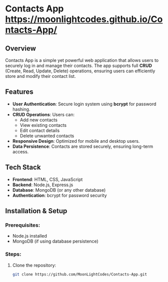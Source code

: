 # Contacts App https://moonlightcodes.github.io/Contacts-App/

## Overview
Contacts App is a simple yet powerful web application that allows users to securely log in and manage their contacts. The app supports full **CRUD** (Create, Read, Update, Delete) operations, ensuring users can efficiently store and modify their contact list.

## Features
- **User Authentication**: Secure login system using **bcrypt** for password hashing.
- **CRUD Operations**: Users can:
  - Add new contacts
  - View existing contacts
  - Edit contact details
  - Delete unwanted contacts
- **Responsive Design**: Optimized for mobile and desktop users.
- **Data Persistence**: Contacts are stored securely, ensuring long-term access.

## Tech Stack
- **Frontend**: HTML, CSS, JavaScript
- **Backend**: Node.js, Express.js
- **Database**: MongoDB (or any other database)
- **Authentication**: bcrypt for password security

## Installation & Setup
### Prerequisites:
- Node.js installed
- MongoDB (if using database persistence)

### Steps:
1. Clone the repository:
   ```sh
   git clone https://github.com/MoonLightCodes/Contacts-App.git
